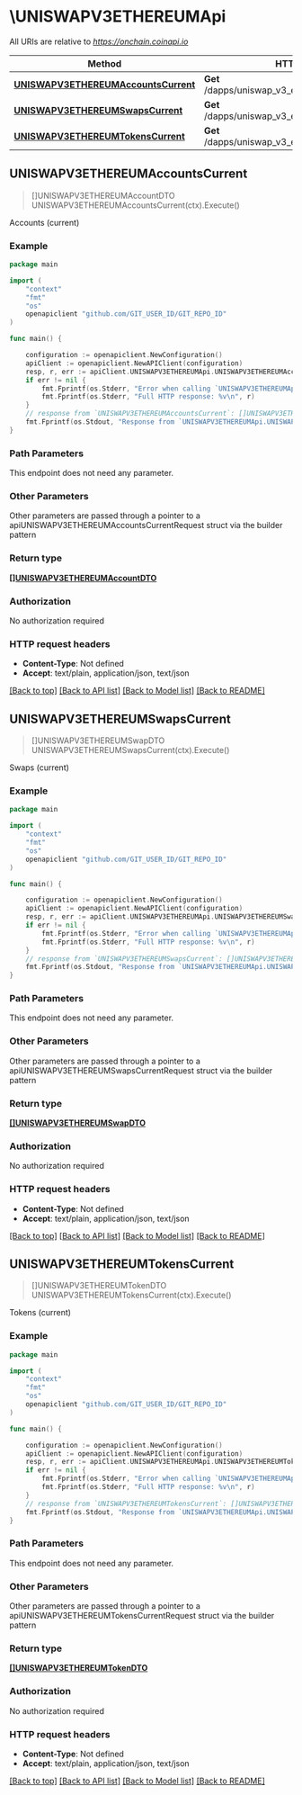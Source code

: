 # \UNISWAPV3ETHEREUMApi

All URIs are relative to *https://onchain.coinapi.io*

Method | HTTP request | Description
------------- | ------------- | -------------
[**UNISWAPV3ETHEREUMAccountsCurrent**](UNISWAPV3ETHEREUMApi.md#UNISWAPV3ETHEREUMAccountsCurrent) | **Get** /dapps/uniswap_v3_ethereum/accounts/current | Accounts (current)
[**UNISWAPV3ETHEREUMSwapsCurrent**](UNISWAPV3ETHEREUMApi.md#UNISWAPV3ETHEREUMSwapsCurrent) | **Get** /dapps/uniswap_v3_ethereum/swaps/current | Swaps (current)
[**UNISWAPV3ETHEREUMTokensCurrent**](UNISWAPV3ETHEREUMApi.md#UNISWAPV3ETHEREUMTokensCurrent) | **Get** /dapps/uniswap_v3_ethereum/tokens/current | Tokens (current)



## UNISWAPV3ETHEREUMAccountsCurrent

> []UNISWAPV3ETHEREUMAccountDTO UNISWAPV3ETHEREUMAccountsCurrent(ctx).Execute()

Accounts (current)



### Example

```go
package main

import (
    "context"
    "fmt"
    "os"
    openapiclient "github.com/GIT_USER_ID/GIT_REPO_ID"
)

func main() {

    configuration := openapiclient.NewConfiguration()
    apiClient := openapiclient.NewAPIClient(configuration)
    resp, r, err := apiClient.UNISWAPV3ETHEREUMApi.UNISWAPV3ETHEREUMAccountsCurrent(context.Background()).Execute()
    if err != nil {
        fmt.Fprintf(os.Stderr, "Error when calling `UNISWAPV3ETHEREUMApi.UNISWAPV3ETHEREUMAccountsCurrent``: %v\n", err)
        fmt.Fprintf(os.Stderr, "Full HTTP response: %v\n", r)
    }
    // response from `UNISWAPV3ETHEREUMAccountsCurrent`: []UNISWAPV3ETHEREUMAccountDTO
    fmt.Fprintf(os.Stdout, "Response from `UNISWAPV3ETHEREUMApi.UNISWAPV3ETHEREUMAccountsCurrent`: %v\n", resp)
}
```

### Path Parameters

This endpoint does not need any parameter.

### Other Parameters

Other parameters are passed through a pointer to a apiUNISWAPV3ETHEREUMAccountsCurrentRequest struct via the builder pattern


### Return type

[**[]UNISWAPV3ETHEREUMAccountDTO**](UNISWAPV3ETHEREUMAccountDTO.md)

### Authorization

No authorization required

### HTTP request headers

- **Content-Type**: Not defined
- **Accept**: text/plain, application/json, text/json

[[Back to top]](#) [[Back to API list]](../README.md#documentation-for-api-endpoints)
[[Back to Model list]](../README.md#documentation-for-models)
[[Back to README]](../README.md)


## UNISWAPV3ETHEREUMSwapsCurrent

> []UNISWAPV3ETHEREUMSwapDTO UNISWAPV3ETHEREUMSwapsCurrent(ctx).Execute()

Swaps (current)



### Example

```go
package main

import (
    "context"
    "fmt"
    "os"
    openapiclient "github.com/GIT_USER_ID/GIT_REPO_ID"
)

func main() {

    configuration := openapiclient.NewConfiguration()
    apiClient := openapiclient.NewAPIClient(configuration)
    resp, r, err := apiClient.UNISWAPV3ETHEREUMApi.UNISWAPV3ETHEREUMSwapsCurrent(context.Background()).Execute()
    if err != nil {
        fmt.Fprintf(os.Stderr, "Error when calling `UNISWAPV3ETHEREUMApi.UNISWAPV3ETHEREUMSwapsCurrent``: %v\n", err)
        fmt.Fprintf(os.Stderr, "Full HTTP response: %v\n", r)
    }
    // response from `UNISWAPV3ETHEREUMSwapsCurrent`: []UNISWAPV3ETHEREUMSwapDTO
    fmt.Fprintf(os.Stdout, "Response from `UNISWAPV3ETHEREUMApi.UNISWAPV3ETHEREUMSwapsCurrent`: %v\n", resp)
}
```

### Path Parameters

This endpoint does not need any parameter.

### Other Parameters

Other parameters are passed through a pointer to a apiUNISWAPV3ETHEREUMSwapsCurrentRequest struct via the builder pattern


### Return type

[**[]UNISWAPV3ETHEREUMSwapDTO**](UNISWAPV3ETHEREUMSwapDTO.md)

### Authorization

No authorization required

### HTTP request headers

- **Content-Type**: Not defined
- **Accept**: text/plain, application/json, text/json

[[Back to top]](#) [[Back to API list]](../README.md#documentation-for-api-endpoints)
[[Back to Model list]](../README.md#documentation-for-models)
[[Back to README]](../README.md)


## UNISWAPV3ETHEREUMTokensCurrent

> []UNISWAPV3ETHEREUMTokenDTO UNISWAPV3ETHEREUMTokensCurrent(ctx).Execute()

Tokens (current)



### Example

```go
package main

import (
    "context"
    "fmt"
    "os"
    openapiclient "github.com/GIT_USER_ID/GIT_REPO_ID"
)

func main() {

    configuration := openapiclient.NewConfiguration()
    apiClient := openapiclient.NewAPIClient(configuration)
    resp, r, err := apiClient.UNISWAPV3ETHEREUMApi.UNISWAPV3ETHEREUMTokensCurrent(context.Background()).Execute()
    if err != nil {
        fmt.Fprintf(os.Stderr, "Error when calling `UNISWAPV3ETHEREUMApi.UNISWAPV3ETHEREUMTokensCurrent``: %v\n", err)
        fmt.Fprintf(os.Stderr, "Full HTTP response: %v\n", r)
    }
    // response from `UNISWAPV3ETHEREUMTokensCurrent`: []UNISWAPV3ETHEREUMTokenDTO
    fmt.Fprintf(os.Stdout, "Response from `UNISWAPV3ETHEREUMApi.UNISWAPV3ETHEREUMTokensCurrent`: %v\n", resp)
}
```

### Path Parameters

This endpoint does not need any parameter.

### Other Parameters

Other parameters are passed through a pointer to a apiUNISWAPV3ETHEREUMTokensCurrentRequest struct via the builder pattern


### Return type

[**[]UNISWAPV3ETHEREUMTokenDTO**](UNISWAPV3ETHEREUMTokenDTO.md)

### Authorization

No authorization required

### HTTP request headers

- **Content-Type**: Not defined
- **Accept**: text/plain, application/json, text/json

[[Back to top]](#) [[Back to API list]](../README.md#documentation-for-api-endpoints)
[[Back to Model list]](../README.md#documentation-for-models)
[[Back to README]](../README.md)

